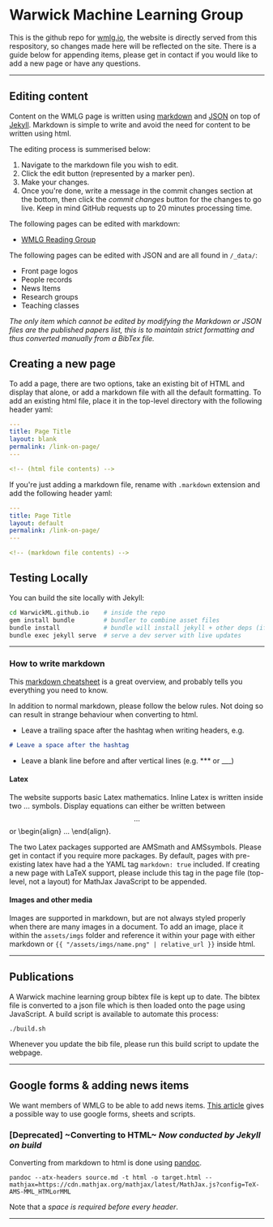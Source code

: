 # Warwick Machine Learning Group
This is the github repo for [wmlg.io](http://www.wmlg.io), the website is directly served from this respository, so changes made here will be reflected on the site. There is a guide below for appending items, please get in contact if you would like to add a new page or have any questions.

***

## Editing content
Content on the WMLG page is written using [markdown](https://en.wikipedia.org/wiki/Markdown) and [JSON](https://en.wikipedia.org/wiki/JSON) on top of [Jekyll](https://jekyllrb.com/). Markdown is simple to write and avoid the need for content to be written using html.

The editing process is summerised below:

1. Navigate to the markdown file you wish to edit.
2. Click the edit button (represented by a marker pen).
3. Make your changes.
4. Once you're done, write a message in the commit changes section at the bottom, then click the *commit changes* button for the changes to go live. Keep in mind GitHub requests up to 20 minutes processing time.

The following pages can be edited with markdown:
  - [WMLG Reading Group](https://github.com/PatrickOHara/wmlg/blob/development/wmlg-reading-group.markdown)

The following pages can be edited with JSON and are all found in `/_data/`:
  - Front page logos
  - People records
  - News Items
  - Research groups
  - Teaching classes

_The only item which cannot be edited by modifying the Markdown or JSON files are the published papers list, this is to maintain strict formatting and thus converted manually from a BibTex file._
<!-- A notification is now sent to the web admin for the page. They will review the changes then notify you once the changes are live. -->

## Creating a new page
To add a page, there are two options, take an existing bit of HTML and display that alone, or add a markdown file with all the default formatting. To add an existing html file, place it in the top-level directory with the following header yaml:
```yaml
---
title: Page Title
layout: blank
permalink: /link-on-page/
---

<!-- (html file contents) -->
```

If you're just adding a markdown file, rename with `.markdown` extension and add the following header yaml:
```yaml
---
title: Page Title
layout: default
permalink: /link-on-page/
---

<!-- (markdown file contents) -->
```

## Testing Locally

You can build the site locally with Jekyll:
```bash
cd WarwickML.github.io    # inside the repo
gem install bundle        # bundler to combine asset files
bundle install            # bundle will install jekyll + other deps (if there are any)
bundle exec jekyll serve  # serve a dev server with live updates
```

***

### How to write markdown
This [markdown cheatsheet](https://github.com/adam-p/markdown-here/wiki/Markdown-Cheatsheet#lists) is a great overview, and probably tells you everything you need to know. 

In addition to normal markdown, please follow the below rules. Not doing so can result in strange behaviour when converting to html.

 - Leave a trailing space after the hashtag when writing headers, e.g.
 ```markdown
# Leave a space after the hashtag
 ```
  - Leave a blank line before and after vertical lines (e.g. *** or ___)

#### Latex
The website supports basic Latex mathematics. Inline Latex is written inside two $...$ symbols. Display equations can either be written between $$...$$ or \begin{align} ... \end{align}.

The two Latex packages supported are AMSmath and AMSsymbols. Please get in contact if you require more packages. By default, pages with pre-existing latex have had a the YAML tag `markdown: true` included. If creating a new page with LaTeX support, please include this tag in the page file (top-level, not a layout) for MathJax JavaScript to be appended.

#### Images and other media
Images are supported in markdown, but are not always styled properly when there are many images in a document. To add an image, place it within the `assets/imgs` folder and reference it within your page with either markdown or `{{ "/assets/imgs/name.png" | relative_url }}` inside html.

***

## Publications

A Warwick machine learning group bibtex file is kept up to date. 
The bibtex file is converted to a json file which is then loaded onto the page using JavaScript.
A build script is available to automate this process:

```console
./build.sh
```

Whenever you update the bib file, please run this build script to update the webpage.

***

## Google forms & adding news items

We want members of WMLG to be able to add news items. [This article](https://medium.freecodecamp.org/use-google-sheets-and-google-apps-script-to-build-a-blog-cms-c2eab3fb0b2b) gives a possible way to use google forms, sheets and scripts.

### [Deprecated] ~Converting to HTML~ _Now conducted by Jekyll on build_
Converting from markdown to html is done using [pandoc](https://pandoc.org).

```console
pandoc --atx-headers source.md -t html -o target.html --mathjax=https://cdn.mathjax.org/mathjax/latest/MathJax.js?config=TeX-AMS-MML_HTMLorMML
```

Note that a *space is required before every header*.

***
